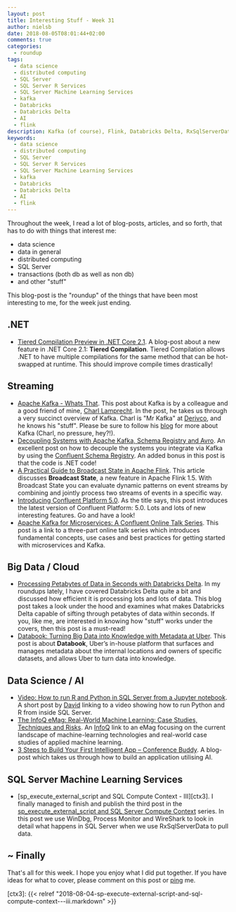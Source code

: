 ```yaml
---
layout: post
title: Interesting Stuff - Week 31
author: nielsb
date: 2018-08-05T08:01:44+02:00
comments: true
categories:
  - roundup
tags:
  - data science
  - distributed computing
  - SQL Server
  - SQL Server R Services
  - SQL Server Machine Learning Services
  - kafka
  - Databricks
  - Databricks Delta
  - AI
  - flink
description: Kafka (of course), Flink, Databricks Delta, RxSqlServerData and other interesting topics..
keywords:
  - data science
  - distributed computing
  - SQL Server
  - SQL Server R Services
  - SQL Server Machine Learning Services
  - kafka
  - Databricks
  - Databricks Delta
  - AI
  - flink   
---
```


Throughout the week, I read a lot of blog-posts, articles, and so forth, that has to do with things that interest me:

* data science
* data in general
* distributed computing
* SQL Server
* transactions (both db as well as non db)
* and other "stuff"

This blog-post is the "roundup" of the things that have been most interesting to me, for the week just ending.

<!--more-->

## .NET

* [Tiered Compilation Preview in .NET Core 2.1][1]. A blog-post about a new feature in .NET Core 2.1: **Tiered Compilation**. Tiered Compilation allows .NET to have multiple compilations for the same method that can be hot-swapped at runtime. This should improve compile times drastically!

## Streaming

* [Apache Kafka - Whats That][2]. This post about Kafka is by a colleague and a good friend of mine, [Charl Lamprecht][charl]. In the post, he takes us through a very succinct overview of Kafka. Charl is "Mr Kafka" at [Derivco](/Derivco), and he knows his "stuff". Please be sure to follow his [blog][charlblog] for more about Kafka (Charl, no pressure, hey?!).
* [Decoupling Systems with Apache Kafka, Schema Registry and Avro][3]. An excellent post on how to decouple the systems you integrate via Kafka by using the [Confluent Schema Registry][4]. An added bonus in this post is that the code is .NET code!
* [A Practical Guide to Broadcast State in Apache Flink][5]. This article discusses **Broadcast State**, a new feature in Apache Flink 1.5. With Broadcast State you can evaluate dynamic patterns on event streams by combining and jointly process two streams of events in a specific way.
* [Introducing Confluent Platform 5.0][6]. As the title says, this post introduces the latest version of Confluent Platform: 5.0. Lots and lots of new interesting features. Go and have a look!
* [Apache Kafka for Microservices: A Confluent Online Talk Series][7]. This post is a link to a three-part online talk series which introduces fundamental concepts, use cases and best practices for getting started with microservices and Kafka.

## Big Data / Cloud

* [Processing Petabytes of Data in Seconds with Databricks Delta][8]. In my roundups lately, I have covered Databricks Delta quite a bit and discussed how efficient it is processing lots and lots of data. This blog post takes a look under the hood and examines what makes Databricks Delta capable of sifting through petabytes of data within seconds. If you, like me, are interested in knowing how "stuff" works under the covers, then this post is a must-read!
* [Databook: Turning Big Data into Knowledge with Metadata at Uber][9]. This post is about **Databook**, Uber’s in-house platform that surfaces and manages metadata about the internal locations and owners of specific datasets, and allows Uber to turn data into knowledge.

## Data Science / AI

* [Video: How to run R and Python in SQL Server from a Jupyter notebook][10]. A short post by [David][revod] linking to a video showing how to run Python and R from inside SQL Server.
* [The InfoQ eMag: Real-World Machine Learning: Case Studies, Techniques and Risks][11]. An [InfoQ][iq] link to an eMag focusing on the current landscape of machine-learning technologies and real-world case studies of applied machine learning.
* [3 Steps to Build Your First Intelligent App – Conference Buddy][12]. A blog-post which takes us through how to build an application utilising AI.

## SQL Server Machine Learning Services

* [sp_execute_external_script and SQL Compute Context - III][ctx3]. I finally managed to finish and publish the third post in the [sp_execute_external_script and SQL Server Compute Context](/spees_and_sql_compute_context) series. In this post we use WinDbg, Process Monitor and WireShark to look in detail what happens in SQL Server when we use RxSqlServerData to pull data.

## ~ Finally

That's all for this week. I hope you enjoy what I did put together. If you have ideas for what to cover, please comment on this post or [ping][ma] me.

[ma]: mailto:niels.it.berglund@gmail.com
[mp]: https://blog.acolyer.org
[iq]: https://www.infoq.com/
[ew]: http://sqlonice.com/
[re]: http://blog.revolutionanalytics.com
[sqsk]: https://www.sqlskills.com
[mdaveyblog]: https://mdavey.wordpress.com/
[charlblog]: https://charlla.com/

[jovpop]: https://twitter.com/JovanPop_MSFT
[bobw]: https://twitter.com/bobwardms
[revod]: https://twitter.com/revodavid
[lonny]: https://twitter.com/sqL_handLe
[ewtw]: https://twitter.com/sqlOnIce
[buckw]: https://twitter.com/BuckWoodyMSFT
[mattw]: https://twitter.com/matthewwarren
[murba]: https://twitter.com/muratdemirbas
[daveda]: https://twitter.com/davidthecoder
[adcol]: https://twitter.com/adriancolyer
[jesrod]: https://twitter.com/jrdothoughts
[tomaz]: https://twitter.com/tomaz_tsql
[dataart]: https://twitter.com/dataartisans
[luis]: https://twitter.com/luis_de_sousa
[benstop]: https://twitter.com/benstopford
[conflu]: https://twitter.com/confluentinc
[tylert]: https://twitter.com/tyler_treat
[andrewng]: https://twitter.com/AndrewYNg
[lawr]: https://twitter.com/bytezn
[jue]: https://twitter.com/b0rk
[yan]: https://twitter.com/theburningmonk
[danny]: https://twitter.com/g9yuayon
[rmoff]: https://twitter.com/rmoff
[ryansw]: https://twitter.com/ryanswanstrom
[pabloc]: https://twitter.com/pabloc_ds
[mklep]: https://twitter.com/martinkl
[mdavey]: https://twitter.com/matt_davey
[jboner]: https://twitter.com/jboner
[joeduff]: https://twitter.com/funcOfJoe
[charl]: https://twitter.com/charllamprecht
[dbricks]: https://twitter.com/databricks

[1]: https://blogs.msdn.microsoft.com/dotnet/2018/08/02/tiered-compilation-preview-in-net-core-2-1/
[2]: https://charlla.com/whatsthat-kafka/
[3]: https://www.confluent.io/blog/decoupling-systems-with-apache-kafka-schema-registry-and-avro/
[4]: https://www.confluent.io/confluent-schema-registry/
[5]: https://data-artisans.com/blog/a-practical-guide-to-broadcast-state-in-apache-flink
[6]: https://www.confluent.io/blog/introducing-confluent-platform-5-0/
[7]: https://www.confluent.io/landing-page/microservices-online-talk-series/
[8]: https://databricks.com/blog/2018/07/31/processing-petabytes-of-data-in-seconds-with-databricks-delta.html
[9]: https://eng.uber.com/databook/
[10]: http://blog.revolutionanalytics.com/2018/08/r-python-in-sql-server.html
[11]: https://www.infoq.com/minibooks/emag-real-world-machine-learning
[12]: https://blogs.technet.microsoft.com/machinelearning/2018/07/31/3-steps-to-build-your-first-intelligent-app-conference-buddy/

[ctx3]: {{< relref "2018-08-04-sp-execute-external-script-and-sql-compute-context---iii.markdown" >}}

<!-- [series1]: <> [SQL Server R Services](/sql_server_2k16_r_services) -->
<!-- [series2]: <> [Install R Packages in SQL Server ML Services](/sql_server_ml_services_install_packages) -->
<!-- [series3]: <> [sp_execute_external_script and SQL Server Compute Context](/spees_and_sql_compute_context) -->


<!-- [findstr]: <> findstr /I <word_to_find> * -->

